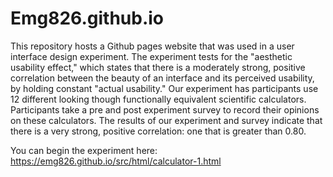 # Emg826.github.io
This repository hosts a Github pages website that was used in a user interface design experiment. The experiment tests for the "aesthetic usability effect," which states that there is a moderately strong, positive correlation between the beauty of an interface and its perceived usability, by holding constant "actual usability." Our experiment has participants use 12 different looking though functionally equivalent scientific calculators. Participants take a pre and post experiment survey to record their opinions on these calculators. The results of our experiment and survey indicate that there is a very strong, positive correlation: one that is greater than 0.80. 

You can begin the experiment here: https://emg826.github.io/src/html/calculator-1.html
